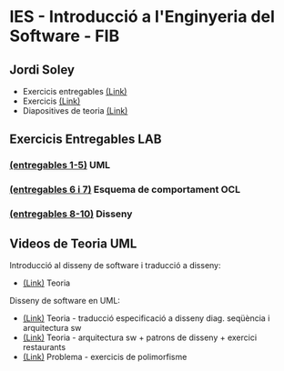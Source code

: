 # IES - Introducció a l'Enginyeria del Software - FIB

## Jordi Soley

- Exercicis entregables [(Link)](/entregables)
- Exercicis [(Link)](/exercicis)
- Diapositives de teoria [(Link)](/teoria-diaps)

## Exercicis Entregables LAB
### [(entregables 1-5)](/entregables/UML) UML
### [(entregables 6 i 7)](/entregables/esquema-de-comportament-OCL/) Esquema de comportament OCL 
### [(entregables 8-10)](/entregables/disseny/) Disseny 

## Videos de Teoria UML

Introducció al disseny de software i traducció a disseny:

- [(Link)](https://drive.google.com/file/d/1vOXHa4D5XwkSdxjExx2CtcAC5TAMCfGR/view?usp=sharing) Teoria 

Disseny de software en UML:

-  [(Link)](https://drive.google.com/file/d/1PjPjbJcwm0wOH05KAe6droed1R0Cngol/view?usp=sharing) Teoria - traducció especificació a disseny diag. seqüència i arquitectura sw
-  [(Link)](https://drive.google.com/file/d/1XoGzb3lJhtBe_s6Hi12HcAkBfy52j2ah/view?usp=sharing) Teoria - arquitectura sw + patrons de disseny + exercici restaurants
-  [(Link)](https://drive.google.com/file/d/1wlh5IxGcqROl6YEXpx6nrSdjBf7-gY6e/view?usp=sharing) Problema - exercicis de polimorfisme
